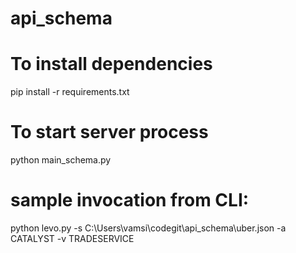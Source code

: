 # api_schema
# To install dependencies
pip install -r requirements.txt

# To start server process
python main_schema.py
 
# sample invocation from CLI:
python levo.py -s C:\Users\vamsi\codegit\api_schema\uber.json -a CATALYST -v TRADESERVICE
